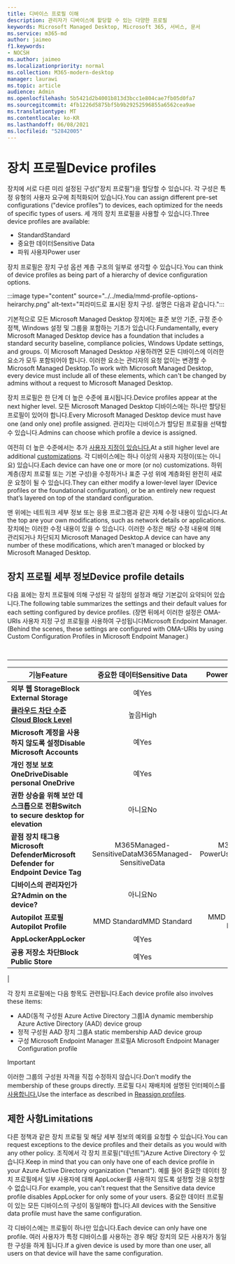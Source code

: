 ```yaml
---
title: 디바이스 프로필 이해
description: 관리자가 디바이스에 할당할 수 있는 다양한 프로필
keywords: Microsoft Managed Desktop, Microsoft 365, 서비스, 문서
ms.service: m365-md
author: jaimeo
f1.keywords:
- NOCSH
ms.author: jaimeo
ms.localizationpriority: normal
ms.collection: M365-modern-desktop
manager: laurawi
ms.topic: article
audience: Admin
ms.openlocfilehash: 5b5421d2b4001b813d3bcc1e804cae7fb05d0fa7
ms.sourcegitcommit: 4fb1226d5875bf5b9b29252596855a6562cea9ae
ms.translationtype: MT
ms.contentlocale: ko-KR
ms.lasthandoff: 06/08/2021
ms.locfileid: "52842005"
---
```

# <a name="device-profiles"></a><span data-ttu-id="d02f5-104">장치 프로필</span><span class="sxs-lookup"><span data-stu-id="d02f5-104">Device profiles</span></span>

<span data-ttu-id="d02f5-105">장치에 서로 다른 미리 설정된 구성("장치 프로필")을 할당할 수 있습니다. 각 구성은 특정 유형의 사용자 요구에 최적화되어 있습니다.</span><span class="sxs-lookup"><span data-stu-id="d02f5-105">You can assign different pre-set configurations ("device profiles") to devices, each optimized for the needs of specific types of users.</span></span> <span data-ttu-id="d02f5-106">세 개의 장치 프로필을 사용할 수 있습니다.</span><span class="sxs-lookup"><span data-stu-id="d02f5-106">Three device profiles are available:</span></span>

- <span data-ttu-id="d02f5-107">Standard</span><span class="sxs-lookup"><span data-stu-id="d02f5-107">Standard</span></span>
- <span data-ttu-id="d02f5-108">중요한 데이터</span><span class="sxs-lookup"><span data-stu-id="d02f5-108">Sensitive Data</span></span>
- <span data-ttu-id="d02f5-109">파워 사용자</span><span class="sxs-lookup"><span data-stu-id="d02f5-109">Power user</span></span>

<span data-ttu-id="d02f5-110">장치 프로필은 장치 구성 옵션 계층 구조의 일부로 생각할 수 있습니다.</span><span class="sxs-lookup"><span data-stu-id="d02f5-110">You can think of device profiles as being part of a hierarchy of device configuration options.</span></span>

:::image type="content" source="../../media/mmd-profile-options-heirarchy.png" alt-text="피라미드로 표시된 장치 구성. 설명은 다음과 같습니다.":::

<span data-ttu-id="d02f5-112">기본적으로 모든 Microsoft Managed Desktop 장치에는 표준 보안 기준, 규정 준수 정책, Windows 설정 및 그룹을 포함하는 기초가 있습니다.</span><span class="sxs-lookup"><span data-stu-id="d02f5-112">Fundamentally, every Microsoft Managed Desktop device has a foundation that includes a standard security baseline, compliance policies, Windows Update settings, and groups.</span></span> <span data-ttu-id="d02f5-113">이 Microsoft Managed Desktop 사용하려면 모든 디바이스에 이러한 요소가 모두 포함되어야 합니다. 이러한 요소는 관리자의 요청 없이는 변경할 수 Microsoft Managed Desktop.</span><span class="sxs-lookup"><span data-stu-id="d02f5-113">To work with Microsoft Managed Desktop, every device must include all of these elements, which can't be changed by admins without a request to Microsoft Managed Desktop.</span></span>

<span data-ttu-id="d02f5-114">장치 프로필은 한 단계 더 높은 수준에 표시됩니다.</span><span class="sxs-lookup"><span data-stu-id="d02f5-114">Device profiles appear at the next higher level.</span></span> <span data-ttu-id="d02f5-115">모든 Microsoft Managed Desktop 디바이스에는 하나만 할당된 프로필이 있어야 합니다.</span><span class="sxs-lookup"><span data-stu-id="d02f5-115">Every Microsoft Managed Desktop device must have one (and only one) profile assigned.</span></span> <span data-ttu-id="d02f5-116">관리자는 디바이스가 할당된 프로필을 선택할 수 있습니다.</span><span class="sxs-lookup"><span data-stu-id="d02f5-116">Admins can choose which profile a device is assigned.</span></span>

<span data-ttu-id="d02f5-117">여전히 더 높은 수준에서는 추가 [사용자 지정이 있습니다.](customizing.md)</span><span class="sxs-lookup"><span data-stu-id="d02f5-117">At a still higher level are additional [customizations](customizing.md).</span></span> <span data-ttu-id="d02f5-118">각 디바이스에는 하나 이상의 사용자 지정이(또는 아니요) 있습니다.</span><span class="sxs-lookup"><span data-stu-id="d02f5-118">Each device can have one or more (or no) customizations.</span></span> <span data-ttu-id="d02f5-119">하위 계층(장치 프로필 또는 기본 구성)을 수정하거나 표준 구성 위에 계층화된 완전히 새로운 요청이 될 수 있습니다.</span><span class="sxs-lookup"><span data-stu-id="d02f5-119">They can either modify a lower-level layer (Device profiles or the foundational configuration),  or be an entirely new request that’s layered on top of the standard configuration.</span></span>

<span data-ttu-id="d02f5-120">맨 위에는 네트워크 세부 정보 또는 응용 프로그램과 같은 자체 수정 내용이 있습니다.</span><span class="sxs-lookup"><span data-stu-id="d02f5-120">At the top are your own modifications, such as network details or applications.</span></span> <span data-ttu-id="d02f5-121">장치에는 이러한 수정 내용이 있을 수 있습니다. 이러한 수정은 해당 수정 내용에 의해 관리되거나 차단되지 Microsoft Managed Desktop.</span><span class="sxs-lookup"><span data-stu-id="d02f5-121">A device can have any number of these modifications, which aren't managed or blocked by Microsoft Managed Desktop.</span></span>


## <a name="device-profile-details"></a><span data-ttu-id="d02f5-122">장치 프로필 세부 정보</span><span class="sxs-lookup"><span data-stu-id="d02f5-122">Device profile details</span></span>

<span data-ttu-id="d02f5-123">다음 표에는 장치 프로필에 의해 구성된 각 설정의 설정과 해당 기본값이 요약되어 있습니다.</span><span class="sxs-lookup"><span data-stu-id="d02f5-123">The following table summarizes the settings and their default values for each setting configured by device profiles.</span></span> <span data-ttu-id="d02f5-124">(장면 뒤에서 이러한 설정은 OMA-URIs 사용자 지정 구성 프로필을 사용하여 구성됩니다Microsoft Endpoint Manager.</span><span class="sxs-lookup"><span data-stu-id="d02f5-124">(Behind the scenes, these settings are configured with OMA-URIs by using Custom Configuration Profiles in Microsoft Endpoint Manager.)</span></span>

<br>

****

|<span data-ttu-id="d02f5-125">기능</span><span class="sxs-lookup"><span data-stu-id="d02f5-125">Feature</span></span>|<span data-ttu-id="d02f5-126">중요한 데이터</span><span class="sxs-lookup"><span data-stu-id="d02f5-126">Sensitive Data</span></span>|<span data-ttu-id="d02f5-127">Power User</span><span class="sxs-lookup"><span data-stu-id="d02f5-127">Power User</span></span>|<span data-ttu-id="d02f5-128">Standard</span><span class="sxs-lookup"><span data-stu-id="d02f5-128">Standard</span></span>|
|---|:---:|:---:|:---:|
|<span data-ttu-id="d02f5-129">**외부 웹 Storage**</span><span class="sxs-lookup"><span data-stu-id="d02f5-129">**Block External Storage**</span></span>|<span data-ttu-id="d02f5-130">예</span><span class="sxs-lookup"><span data-stu-id="d02f5-130">Yes</span></span>|<span data-ttu-id="d02f5-131">예</span><span class="sxs-lookup"><span data-stu-id="d02f5-131">Yes</span></span>|<span data-ttu-id="d02f5-132">아니요</span><span class="sxs-lookup"><span data-stu-id="d02f5-132">No</span></span>|
|<span data-ttu-id="d02f5-133">**[클라우드 차단 수준](/graph/api/resources/intune-deviceconfig-defendercloudblockleveltype)**</span><span class="sxs-lookup"><span data-stu-id="d02f5-133">**[Cloud Block Level](/graph/api/resources/intune-deviceconfig-defendercloudblockleveltype)**</span></span>|<span data-ttu-id="d02f5-134">높음</span><span class="sxs-lookup"><span data-stu-id="d02f5-134">High</span></span>|<span data-ttu-id="d02f5-135">높음</span><span class="sxs-lookup"><span data-stu-id="d02f5-135">High</span></span>|<span data-ttu-id="d02f5-136">높음</span><span class="sxs-lookup"><span data-stu-id="d02f5-136">High</span></span>|
|<span data-ttu-id="d02f5-137">**Microsoft 계정을 사용하지 않도록 설정**</span><span class="sxs-lookup"><span data-stu-id="d02f5-137">**Disable Microsoft Accounts**</span></span>|<span data-ttu-id="d02f5-138">예</span><span class="sxs-lookup"><span data-stu-id="d02f5-138">Yes</span></span>|<span data-ttu-id="d02f5-139">예</span><span class="sxs-lookup"><span data-stu-id="d02f5-139">Yes</span></span>|<span data-ttu-id="d02f5-140">아니요</span><span class="sxs-lookup"><span data-stu-id="d02f5-140">No</span></span>|
|<span data-ttu-id="d02f5-141">**개인 정보 보호 OneDrive**</span><span class="sxs-lookup"><span data-stu-id="d02f5-141">**Disable personal OneDrive**</span></span>|<span data-ttu-id="d02f5-142">예</span><span class="sxs-lookup"><span data-stu-id="d02f5-142">Yes</span></span>|<span data-ttu-id="d02f5-143">예</span><span class="sxs-lookup"><span data-stu-id="d02f5-143">Yes</span></span>|<span data-ttu-id="d02f5-144">아니요</span><span class="sxs-lookup"><span data-stu-id="d02f5-144">No</span></span>|
|<span data-ttu-id="d02f5-145">**권한 상승을 위해 보안 데스크톱으로 전환**</span><span class="sxs-lookup"><span data-stu-id="d02f5-145">**Switch to secure desktop for elevation**</span></span>|<span data-ttu-id="d02f5-146">아니요</span><span class="sxs-lookup"><span data-stu-id="d02f5-146">No</span></span>|<span data-ttu-id="d02f5-147">예</span><span class="sxs-lookup"><span data-stu-id="d02f5-147">Yes</span></span>|<span data-ttu-id="d02f5-148">아니요</span><span class="sxs-lookup"><span data-stu-id="d02f5-148">No</span></span>|
|<span data-ttu-id="d02f5-149">**끝점 장치 태그용 Microsoft Defender**</span><span class="sxs-lookup"><span data-stu-id="d02f5-149">**Microsoft Defender for Endpoint Device Tag**</span></span>|<span data-ttu-id="d02f5-150">M365Managed-SensitiveData</span><span class="sxs-lookup"><span data-stu-id="d02f5-150">M365Managed-SensitiveData</span></span>|<span data-ttu-id="d02f5-151">M365Managed-PowerUser</span><span class="sxs-lookup"><span data-stu-id="d02f5-151">M365Managed-PowerUser</span></span>|<span data-ttu-id="d02f5-152">M365Managed-Standard</span><span class="sxs-lookup"><span data-stu-id="d02f5-152">M365Managed-Standard</span></span>|
|<span data-ttu-id="d02f5-153">**디바이스의 관리자인가요?**</span><span class="sxs-lookup"><span data-stu-id="d02f5-153">**Admin on the device?**</span></span>|<span data-ttu-id="d02f5-154">아니요</span><span class="sxs-lookup"><span data-stu-id="d02f5-154">No</span></span>|<span data-ttu-id="d02f5-155">예</span><span class="sxs-lookup"><span data-stu-id="d02f5-155">Yes</span></span>|<span data-ttu-id="d02f5-156">아니요</span><span class="sxs-lookup"><span data-stu-id="d02f5-156">No</span></span>|
|<span data-ttu-id="d02f5-157">**Autopilot 프로필**</span><span class="sxs-lookup"><span data-stu-id="d02f5-157">**Autopilot Profile**</span></span>|<span data-ttu-id="d02f5-158">MMD Standard</span><span class="sxs-lookup"><span data-stu-id="d02f5-158">MMD Standard</span></span>|<span data-ttu-id="d02f5-159">MMD Power User</span><span class="sxs-lookup"><span data-stu-id="d02f5-159">MMD Power User</span></span>|<span data-ttu-id="d02f5-160">MMD Standard</span><span class="sxs-lookup"><span data-stu-id="d02f5-160">MMD Standard</span></span>|
|<span data-ttu-id="d02f5-161">**AppLocker**</span><span class="sxs-lookup"><span data-stu-id="d02f5-161">**AppLocker**</span></span>|<span data-ttu-id="d02f5-162">예</span><span class="sxs-lookup"><span data-stu-id="d02f5-162">Yes</span></span>|<span data-ttu-id="d02f5-163">아니요</span><span class="sxs-lookup"><span data-stu-id="d02f5-163">No</span></span>|<span data-ttu-id="d02f5-164">아니요</span><span class="sxs-lookup"><span data-stu-id="d02f5-164">No</span></span>|
|<span data-ttu-id="d02f5-165">**공용 저장소 차단**</span><span class="sxs-lookup"><span data-stu-id="d02f5-165">**Block Public Store**</span></span>|<span data-ttu-id="d02f5-166">예</span><span class="sxs-lookup"><span data-stu-id="d02f5-166">Yes</span></span>|<span data-ttu-id="d02f5-167">예</span><span class="sxs-lookup"><span data-stu-id="d02f5-167">Yes</span></span>|<span data-ttu-id="d02f5-168">아니요</span><span class="sxs-lookup"><span data-stu-id="d02f5-168">No</span></span>|
|

<span data-ttu-id="d02f5-169">각 장치 프로필에는 다음 항목도 관련됩니다.</span><span class="sxs-lookup"><span data-stu-id="d02f5-169">Each device profile also involves these items:</span></span>

- <span data-ttu-id="d02f5-170">AAD(동적 구성원 Azure Active Directory 그룹)</span><span class="sxs-lookup"><span data-stu-id="d02f5-170">A dynamic membership Azure Active Directory (AAD) device group</span></span>
- <span data-ttu-id="d02f5-171">정적 구성원 AAD 장치 그룹</span><span class="sxs-lookup"><span data-stu-id="d02f5-171">A static membership AAD device group</span></span>
- <span data-ttu-id="d02f5-172">구성 Microsoft Endpoint Manager 프로필</span><span class="sxs-lookup"><span data-stu-id="d02f5-172">A Microsoft Endpoint Manager Configuration profile</span></span>

> [!IMPORTANT]
> <span data-ttu-id="d02f5-173">이러한 그룹의 구성원 자격을 직접 수정하지 않습니다.</span><span class="sxs-lookup"><span data-stu-id="d02f5-173">Don’t modify the membership of these groups directly.</span></span> <span data-ttu-id="d02f5-174">프로필 다시 재배치에 설명된 인터페이스를 [사용합니다.](../working-with-managed-desktop/change-device-profile.md)</span><span class="sxs-lookup"><span data-stu-id="d02f5-174">Use the interface as described in [Reassign profiles](../working-with-managed-desktop/change-device-profile.md).</span></span>

## <a name="limitations"></a><span data-ttu-id="d02f5-175">제한 사항</span><span class="sxs-lookup"><span data-stu-id="d02f5-175">Limitations</span></span>

<span data-ttu-id="d02f5-176">다른 정책과 같은 장치 프로필 및 해당 세부 정보의 예외를 요청할 수 있습니다.</span><span class="sxs-lookup"><span data-stu-id="d02f5-176">You can request exceptions to the device profiles and their details as you would with any other policy.</span></span> <span data-ttu-id="d02f5-177">조직에서 각 장치 프로필("테넌트")Azure Active Directory 수 있습니다.</span><span class="sxs-lookup"><span data-stu-id="d02f5-177">Keep in mind that you can only have one of each device profile in your Azure Active Directory organization ("tenant").</span></span> <span data-ttu-id="d02f5-178">예를 들어 중요한 데이터 장치 프로필에서 일부 사용자에 대해 AppLocker를 사용하지 않도록 설정할 것을 요청할 수 없습니다.</span><span class="sxs-lookup"><span data-stu-id="d02f5-178">For example, you can't request that the Sensitive data device profile disables AppLocker for only some of your users.</span></span> <span data-ttu-id="d02f5-179">중요한 데이터 프로필이 있는 모든 디바이스의 구성이 동일해야 합니다.</span><span class="sxs-lookup"><span data-stu-id="d02f5-179">All devices with the Sensitive data profile must have the same configuration.</span></span>

<span data-ttu-id="d02f5-180">각 디바이스에는 프로필이 하나만 있습니다.</span><span class="sxs-lookup"><span data-stu-id="d02f5-180">Each device can only have one profile.</span></span> <span data-ttu-id="d02f5-181">여러 사용자가 특정 디바이스를 사용하는 경우 해당 장치의 모든 사용자가 동일한 구성을 하게 됩니다.</span><span class="sxs-lookup"><span data-stu-id="d02f5-181">If a given device is used by more than one user, all users on that device will have the same configuration.</span></span>
